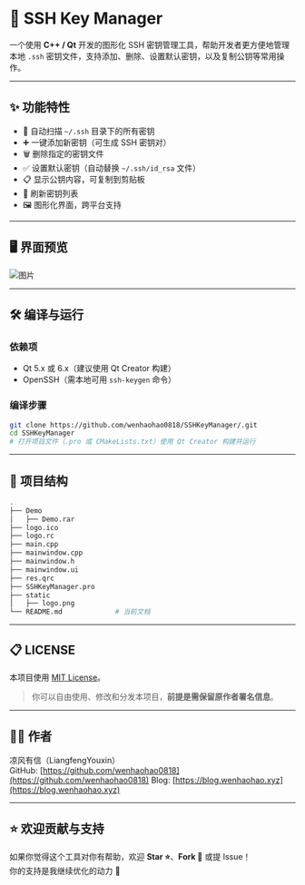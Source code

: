 # 🔐 SSH Key Manager

一个使用 **C++ / Qt** 开发的图形化 SSH 密钥管理工具，帮助开发者更方便地管理本地 `.ssh` 密钥文件，支持添加、删除、设置默认密钥，以及复制公钥等常用操作。

---

## ✨ 功能特性

- 🚀 自动扫描 `~/.ssh` 目录下的所有密钥
- ➕ 一键添加新密钥（可生成 SSH 密钥对）
- 🗑️ 删除指定的密钥文件
- ✅ 设置默认密钥（自动替换 `~/.ssh/id_rsa` 文件）
- 📋 显示公钥内容，可复制到剪贴板
- 🔄 刷新密钥列表
- 🖼️ 图形化界面，跨平台支持

---

## 🖥️ 界面预览
![图片](https://github.com/user-attachments/assets/e21d09c2-9579-4d96-a1f3-6f5a1e44d4bd)

---

## 🛠️ 编译与运行

### 依赖项

- Qt 5.x 或 6.x（建议使用 Qt Creator 构建）
- OpenSSH（需本地可用 `ssh-keygen` 命令）

### 编译步骤

```bash
git clone https://github.com/wenhaohao0818/SSHKeyManager/.git
cd SSHKeyManager
# 打开项目文件（.pro 或 CMakeLists.txt）使用 Qt Creator 构建并运行
```

---

## 📁 项目结构

```bash
.
├── Demo
│   ├── Demo.rar
├── logo.ico
├── logo.rc
├── main.cpp
├── mainwindow.cpp
├── mainwindow.h
├── mainwindow.ui
├── res.qrc
├── SSHKeyManager.pro
├── static
│   ├── logo.png
└── README.md             # 当前文档
```

---

## 📋 LICENSE

本项目使用 [MIT License](LICENSE)。

> 你可以自由使用、修改和分发本项目，**前提是需保留原作者署名信息**。

---

## 🙋‍♂️ 作者

凉风有信（LiangfengYouxin）  
GitHub: [https://github.com/wenhaohao0818](https://github.com/wenhaohao0818)
Blog: [https://blog.wenhaohao.xyz](https://blog.wenhaohao.xyz)

---

## ⭐️ 欢迎贡献与支持

如果你觉得这个工具对你有帮助，欢迎 **Star ⭐**、**Fork 🍴** 或提 Issue！  
你的支持是我继续优化的动力 💪

